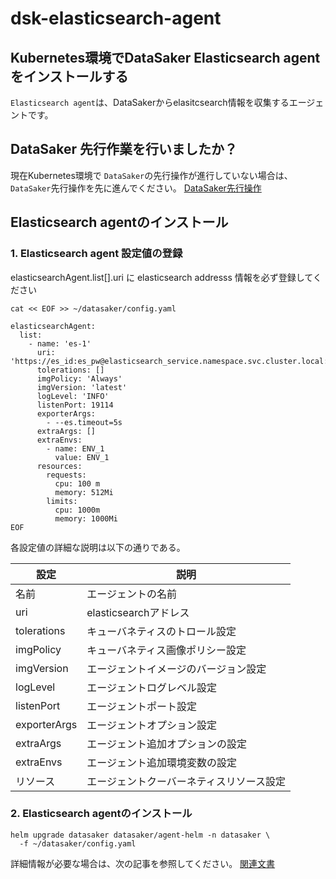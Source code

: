 # dsk-elasticsearch-agent

## Kubernetes環境でDataSaker Elasticsearch agentをインストールする

`Elasticsearch agent`は、DataSakerからelasitcsearch情報を収集するエージェントです。

## DataSaker 先行作業を行いましたか？

現在Kubernetes環境で `DataSaker`の先行操作が進行していない場合は、 `DataSaker`先行操作を先に進んでください。 [DataSaker先行操作](dsk-elasticsearch-agent/ja/$%7BPREPARATION\_MANUAL\_JP%7D/)

## Elasticsearch agentのインストール

### 1. Elasticsearch agent 設定値の登録

elasticsearchAgent.list\[].uri に elasticsearch addresss 情報を必ず登録してください

```shell
cat << EOF >> ~/datasaker/config.yaml

elasticsearchAgent:
  list:
    - name: 'es-1'
      uri: 'https://es_id:es_pw@elasticsearch_service.namespace.svc.cluster.local:9200'
      tolerations: []
      imgPolicy: 'Always'
      imgVersion: 'latest'
      logLevel: 'INFO'
      listenPort: 19114
      exporterArgs:
        - --es.timeout=5s
      extraArgs: []
      extraEnvs:
        - name: ENV_1
          value: ENV_1
      resources:
        requests:
          cpu: 100 m
          memory: 512Mi
        limits:
          cpu: 1000m
          memory: 1000Mi
EOF
```

各設定値の詳細な説明は以下の通りである。

|設定|説明
| ------------ | ----------------- |
|名前|エージェントの名前
| uri | elasticsearchアドレス|
| tolerations |キューバネティスのトロール設定|
| imgPolicy |キューバネティス画像ポリシー設定|
| imgVersion |エージェントイメージのバージョン設定|
| logLevel |エージェントログレベル設定|
| listenPort |エージェントポート設定|
| exporterArgs |エージェントオプション設定|
| extraArgs |エージェント追加オプションの設定|
| extraEnvs |エージェント追加環境変数の設定|
|リソース|エージェントクーバーネティスリソース設定|

### 2. Elasticsearch agentのインストール

```shell
helm upgrade datasaker datasaker/agent-helm -n datasaker \
  -f ~/datasaker/config.yaml
```

詳細情報が必要な場合は、次の記事を参照してください。 [関連文書](../../../settings/dsk-elasticsearch-agent/settings.md)